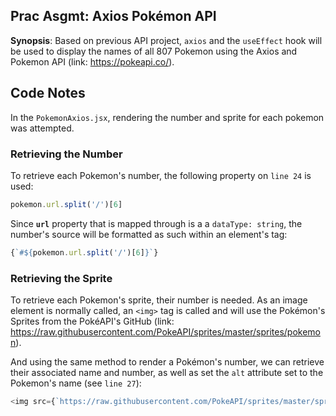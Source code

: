 ## Prac Asgmt: **Axios Pokémon API**

**Synopsis**: Based on previous API project, `axios` and the `useEffect` hook will be used to display the names of all 807 Pokemon using the Axios and Pokemon API (link: https://pokeapi.co/).

## Code Notes
In the `PokemonAxios.jsx`, rendering the number and sprite for each pokemon was attempted.

### Retrieving the Number
To retrieve each Pokemon's number, the following property on `line 24` is used:

```js
pokemon.url.split('/')[6]
```

Since **`url`** property that is mapped through is a a `dataType: string`, the number's source will be formatted as such within an element's tag:

```js
{`#${pokemon.url.split('/')[6]}`}
```

### Retrieving the Sprite
To retrieve each Pokemon's sprite, their number is needed. As an image element is normally called, an `<img>` tag is called and will use the Pokémon's Sprites from the PokéAPI's GitHub (link: https://raw.githubusercontent.com/PokeAPI/sprites/master/sprites/pokemon).

And using the same method to render a Pokémon's number, we can retrieve their associated name and number, as well as set the `alt` attribute set to the Pokemon's name (see `line 27`):

```js
<img src={`https://raw.githubusercontent.com/PokeAPI/sprites/master/sprites/pokemon/${pokemon.url.split('/')[6]}.png`} alt={pokemon.name} />
```